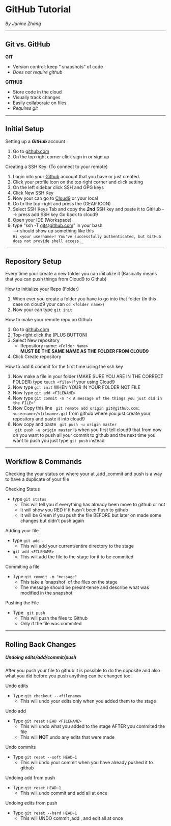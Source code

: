 # GitHub Tutorial

_By Janine Zhang_

---
## Git vs. GitHub

**GIT**  

* Version control: keep “ snapshots” of code
* _Does not require github_

**GITHUB**

* Store code in the cloud
* Visually track changes
* Easily collaborate on files
* _Requires git_

---
## Initial Setup

Setting up a _**GitHub**_ account :
1. Go to [github.com](Github.com)
2. On the top right corner click sign in or sign up

Creating a SSH Key: (To connect to your remote)
1. Login into your [Github](github.com) account that you have or just created.
2. Click your profile icon on the top right corner and click setting
3. On the left sidebar click SSH and GPG keys
4. Click New SSH Key
5. Now your can go to [Cloud9](c9.io/login) or your local
6. Go to the top-right and press the (GEAR ICON)
7. Select SSH Keys Tab and copy the _**2nd**_ SSH key and paste it to GitHub --> press add SSH key 
 Go back to cloud9
1. Open your IDE (Workspace)
2. type "ssh -T git@github.com" in your bash  
--> should show up  something like this  
```Hi <your username>! You've successfully authenticated, but GitHub does not provide shell access._```


---
## Repository Setup

Every time your create a new folder you can initialize it (Basically means that you can push things from Cloud9 to Github)

How to initialize your Repo (Folder)  
1. When ever you create a folder you have to go into that folder (In this case on cloud9 your can ```cd <folder name>```)
2. Now your can type ```git init```

How to make your remote repo on Github  
1. Go to [github.com](Github)
2. Top-right click the (PLUS BUTTON)
3. Select New repository 
      * Repository name: ```<Folder Name>```  
      **MUST BE THE SAME NAME AS THE FOLDER FROM CLOUD9**
4. Click Create repository  

How to add & commit for the first time using the ssh key 
1. Now make a file in your folder (MAKE SURE YOU ARE IN THE CORRECT FOLDER)  type ```touch <file>``` if your using Cloud9
2. Now type ```git init``` WHEN YOUR IN YOUR FOLDER NOT FILE
3. Now type ```git add <FILENAME>```
4. Now type ```git commit -m "< A message of the things you just did in the FILE>"```
5. Now Copy this line ``` git remote add origin git@github.com:<username>/<filname>.git``` from github where you just create your repository and paste it into cloud9
6. Now copy and paste ``` git push -u origin master```  
``` git push -u origin master``` is when you first tell cloud9 that from now on you want to push all your commit to github and the next time you want to push you just type ``` git push ``` instead

---
## Workflow & Commands
Checking the your status on where your at ,add ,commit and push is a way to have a duplicate of your file 

 Checking Status
 * type ```git status```
   * This will tell you if everything has already been move to github or not 
    * It will show you RED if it hasn't been Push to github 
   * It will be Green if you push the file BEFORE but later on made some changes but didn't push again
 
Adding your file 
* type ```git add .```
  * This will add your current/entire directory to the stage
* ```git add <FILENAME>```
  * This will add the file to the stage for it to be commited

Commiting a file
* Type ```git commit -m "message"```
  * This take a 'snapshot' of the files on the stage 
  * The message should be presnt-tense and describe what was modified in the snapshot

Pushing the File
* Type ``` git push```
  * This will push the files to Github 
  * Only if the file was commited

---
## Rolling Back Changes

##### _**Undoing edits/add/commit/push**_

After you push your file to github it is possible to do the opposite and also what you did before you push anything can be changed too.

Undo edits 
* Type ```git checkout --<filename>```
  * This will undo your edits only when you added them to the stage
 
Undo add
* Type ```git reset HEAD <FILENAME>```
  * This will undo what you added to the stage AFTER you commited the file 
  * This will **NOT** undo any edits that were made

Undo commits
* Type ```git reset --soft HEAD~1```
    * This will undo your commit when you have already pushed it to github

Undoing add from push 
* Type ```git reset HEAD~1```
  * This will undo commit and add all at once 

Undoing edits from push 
* Type ```git reset --hard HEAD~1```
  * This will UNDO commit ,add , and edit all at once